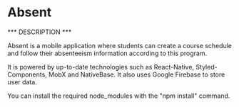 # Absent

*** DESCRIPTION ***

Absent is a mobile application where students can create a course schedule and follow their absenteeism information according to this program.

It is powered by up-to-date technologies such as React-Native, Styled-Components, MobX and NativeBase. It also uses Google Firebase to store user data.

You can install the required node_modules with the "npm install" command.
